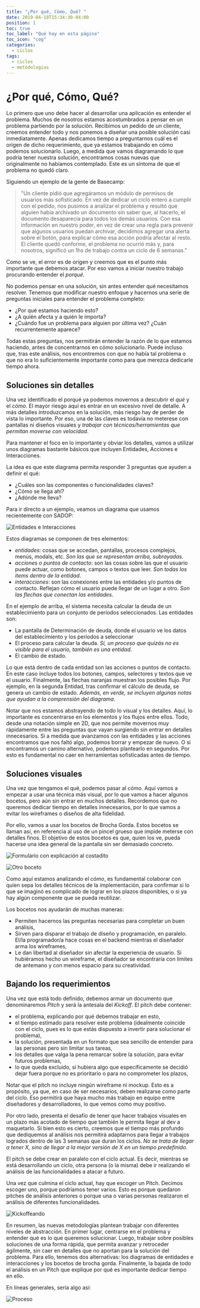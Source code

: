 ```yaml
---
title: "¿Por qué, Cómo, Qué? "
date: 2019-04-18T15:34:30-04:00
position: 1
toc: true
toc_label: "Qué hay en esta página"
toc_icon: "cog"
categories:
  - ciclos
tags:
  - ciclos
  - metodologias
---
```


# ¿Por qué, Cómo, Qué? 
Lo primero que uno debe hacer al desarrollar una aplicación es entender el problema.
Muchos de nosotros estamos acostumbrados a pensar en un problema partiendo por la solución. Recibimos un pedido de un cliente, creemos entender todo y nos ponemos a diseñar una posible solución casi inmediatamente. Apenas dedicamos tiempo a preguntarnos cuál es el origen de dicho requerimiento, que ya estamos trabajando en cómo podemos solucionarlo. 
Luego, a medida que vamos diagramando lo que podría tener nuestra solución, encontramos cosas nuevas que originalmente no habíamos contemplado. Este es un síntoma de que el problema no quedó claro.

Siguiendo un ejemplo de la gente de Basecamp:

> "Un cliente pidió que agregáramos un módulo de permisos de usuarios más sofisticado. En vez de dedicar un ciclo entero a cumplir con el pedido, nos pusimos a analizar el problema y resultó que alguien había archivado un documento sin saber que, al hacerlo, el documento desaparecía para todos los demás usuarios. 
> Con esa información en nuestro poder, en vez de crear una regla para prevenir que algunos usuarios puedan archivar, decidimos agregar una alerta sobre el botón, para explicar cómo esa acción podría afectar al resto.
> El cliente quedó conforme, el problema no ocurrió más y, para nosotros, significó un 1hs de trabajo contra un ciclo de 6 semanas."

Como se ve, el error es de origen y creemos que es el punto más importante que debemos atacar. Por eso vamos a iniciar nuestro trabajo procurando entender el *porqué*.

No podemos pensar en una solución, sin antes entender qué necesitamos resolver. Tenemos que modificar nuestro enfoque y hacernos una serie de preguntas iniciales para entender el problema completo:
- ¿Por qué estamos haciendo esto?
- ¿A quién afecta y a quién le importa?
- ¿Cuándo fue un problema para alguien por última vez? ¿Cuán recurrentemente aparece?

Todas estas preguntas, nos permitirán entender la razón de lo que estamos haciendo, antes de concentrarnos en cómo solucionarlo. Puede incluso que, tras este análisis, nos encontremos con que no había tal problema o que no era lo suficientemente importante como para que merezca dedicarle tiempo ahora.

## Soluciones sin detalles
Una vez identificado el porqué ya podemos movernos a descubrir el *qué* y el *cómo*. El mayor riesgo aquí es entrar en un excesivo nivel de detalle. A más detalles introduzcamos en la solución, más riesgo hay de perder de vista lo importante. Por eso, una de las claves es todavía no meterese con pantallas ni diseños visuales y *trabajar con técnicas/herramientas que permitan moverse con velocidad*.

Para mantener el foco en lo importante y obviar los detalles, vamos a utilizar unos diagramas bastante básicos que incluyen Entidades, Acciones e Interacciones. 

La idea es que este diagrama permita responder 3 preguntas que ayuden a definir el qué:
* ¿Cuáles son las componentes o funcionalidades claves?
* ¿Cómo se llega ahí?
* ¿Adónde me lleva?

Para ir directo a un ejemplo, veamos un diagrama que usamos recientemente con SADOP:

![Entidades e Interacciones](/assets/images/entidades_interacciones.png)

Estos diagramas se componen de tres elementos:
- *entidades*: cosas que se accedan, pantallas, procesos complejos, menús, modals, etc. _Son las que se representan arriba, subrayadas_. 
- *acciones o puntos de contacto*: son las cosas sobre las que el usuario puede actuar, como botones, campos o textos que leer. _Son todas los items dentro de la entidad_.
- *interacciones*: son las conexiones entre las entidades y/o puntos de contacto. Reflejan cómo el usuario puede llegar de un lugar a otro. _Son las flechas que conectan las entidades_.

En el ejemplo de arriba, el sistema necesita calcular la deuda de un establecimiento para un conjunto de períodos seleccionados. Las entidades son:
- La pantalla de Determinación de deuda, donde el usuario ve los datos del establecimiento y los períodos a seleccionar
- El proceso para calcular la deuda. _Sí, un proceso que quizás no es visible para el usuario, también es una entidad_. 
- El cambio de estado.

Lo que está dentro de cada entidad son las acciones o puntos de contacto. En este caso incluye todos los botones, campos, selectores y textos que ve el usuario. Finalmente, las flechas naranjas muestran los posibles flujo. Por ejemplo, en la segunda Entidad, tras confirmar el cálculo de deuda, se genera un cambio de estado.
_Además, en verde, se incluyen algunas notas que ayudan a la comprensión del diagrama_.

Notar que nos estamos abstrayendo de todo lo visual y los detalles. Aquí, lo importante es concentrarse en los elementos y los flujos entre ellos. Todo, desde una notación simple en 2D, que nos permite movernos muy rápidamente entre las preguntas que vayan surgiendo sin entrar en detalles innecesarios.
Si a medida que avanzamos con las entidades y las acciones encontramos que nos faltó algo, podemos borrar y empezar de nuevo. O si encontramos un camino alternativo, podemos plantearlo en segundos. Por esto es fundamental no caer en herramientas sofisticadas antes de tiempo.

## Soluciones visuales
Una vez que tengamos el qué, podemos pasar al *cómo*. Aquí vamos a empezar a usar una técnica más visual, por lo que vamos a hacer algunos bocetos, pero aún sin entrar en muchos detalles. Recordemos que no queremos dedicar tiempo en detalles innecesarios, por lo que vamos a evitar los wireframes o diseños de alta fidelidad.

Por ello, vamos a usar los bocetos de Brocha Gorda. Estos bocetos se llaman así, en referencia al uso de un pincel grueso que impide meterse con detalles finos. El objetivo de estos bocetos es que, quien los ve, pueda hacerse una idea general de la pantalla sin ser demasiado concreto.

![Formulario con explicación al costadito](/assets/images/form.png)

![Otro boceto](/assets/images/list.png)

Como aquí estamos analizando el *cómo*, es fundamental colaborar con quien sepa los detalles técnicos de la implementación, para confirmar si lo que se imaginó es complicado de lograr en los plazos disponibles, o si ya hay algún componente que se pueda reutilizar.

Los bocetos nos ayudarán de muchas maneras:
- Permiten hacernos las preguntas necesarias para completar un buen análisis,
- Sirven para disparar el trabajo de diseño y programación, en paralelo. El/la programador/a hace cosas en el backend mientras el diseñador arma los wireframes,
- Le dan libertad al diseñador sin afectar la experiencia de usuario. Si hubiéramos hecho un wireframe, el diseñador se encontraría con límites de antemano y con menos espacio para su creatividad. 

## Bajando los requerimientos
Una vez que está todo definido, debemos armar un documento que denominaremos *Pitch* y será la antesala del *Kickoff*. El pitch debe contener:
- el problema, explicando por qué debemos trabajar en esto,
- el tiempo estimado para resolver este problema (idealmente coincide con el ciclo, pues es lo que estás dispuesto a invertir para solucionar el problema),
- la solución, presentada en un formato que sea sencillo de entender para las personas pero sin limitar sus tareas,
- los detalles que valga la pena remarcar sobre la solución, para evitar futuros problemas,
- lo que queda excluido, si hubiera algo que específicamente se decidió dejar fuera porque no es prioritario o para no comprometer los plazos,

Notar que el pitch no incluye ningún wireframe ni mockup. Esto es a propósito, ya que, en caso de ser necesarios, deben realizarse como parte del ciclo. Eso permitirá que haya mucho más trabajo en equipo entre diseñadores y desarrolladores, lo que vemos como muy positivo. 

Por otro lado, presenta el desafío de tener que hacer trabajos visuales en un plazo más acotado de tiempo que también le permita llegar al dev a maquetarlo. Si bien esto es cierto, creemos que el tiempo más profundo que dediquemos al análisis nos permitirá adaptarnos para llegar a trabajos logrados dentro de las 3 semanas que duran los ciclos. *No se trata de llegar a tener X, sino de llegar a la mejor versión de X en un tiempo predefinido*.

El pitch se debe crear en paralelo con el ciclo actual. Es decir, mientras se está desarrollando un ciclo, otra persona (o la misma) debe ir realizando el análisis de las funcionalidades a atacar a futuro.

Una vez que culmina el ciclo actual, hay que escoger un Pitch. Decimos escoger uno, porque podríamos tener varios. Esto es porque quedaron pitches de análisis anteriores o porque una o varias personas realizaron el análisis de diferentes funcionalidades.

![Kickoffeando](/assets/images/kickoffeando.png)

En resumen, las nuevas metodologías plantean trabajar con diferentes niveles de abstracción. En primer lugar, centrarse en el problema y entender qué es lo que queremos solucionar. Luego, trabajar sobre posibles soluciones de una forma rápida, que permita avanzar y retroceder ágilmente, sin caer en detalles que no aportan para la solución del problema. Para ello, tenemos dos alternativas: los diagramas de entidades e interacciones y los bocetos de brocha gorda. Finalmente, la bajada de todo el análisis en un Pitch que explique por qué es importante dedicar tiempo en ello.

En líneas generales, sería algo así:

![Proceso](/assets/images/proceso.png)

